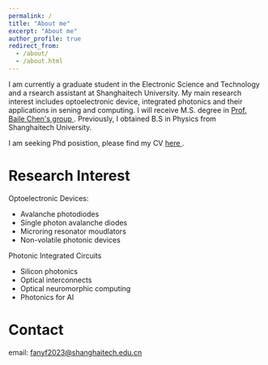 ```yaml
---
permalink: /
title: "About me"
excerpt: "About me"
author_profile: true
redirect_from: 
  - /about/
  - /about.html
---
```


I am currently a graduate student in the Electronic Science and Technology  and a rsearch assistant at Shanghaitech University. My main research interest includes optoelectronic device, integrated photonics and their applications in sening and computing. I will receive M.S. degree in <a href="https://faculty.sist.shanghaitech.edu.cn/faculty/chenbl/#about"> Prof. Baile Chen's group </a>. Previously, I obtained B.S in Physics from Shanghaitech University.

I am seeking Phd posistion, please find my CV <a href="yifanf42.github.io/cv.pdf"> here </a>.

Research Interest
======
Optoelectronic Devices:
  * Avalanche photodiodes
  * Single photon avalanche diodes
  * Microring resonator moudlators
  * Non-volatile photonic devices

Photonic Integrated Circuits
  * Silicon photonics
  * Optical interconnects
  * Optical neuromorphic computing
  * Photonics for AI

Contact
======
email: fanyf2023@shanghaitech.edu.cn

